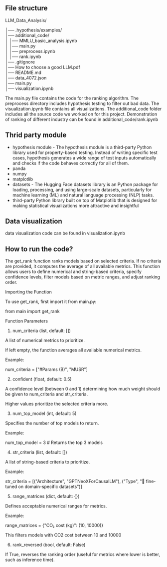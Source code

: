 ## File structure

LLM_Data_Analysis/

│── .hypothesis/examples/      
│── additional_code/           
│    │── MMLU_basic_analysis.ipynb  
│    │── main.py                   
│    │── preprocess.ipynb           
│    │── rank.ipynb                 
│── .gitignore                
│── How to choose a good LLM.pdf  
│── README.md                 
│── data_4072.json            
│── main.py                  
│── visualization.ipynb       

The main.py file contains the code for the ranking algorithm. The preprocess directory includes hypothesis testing to filter out bad data. The visualization.ipynb file contains all visualizations. The additional_code folder includes all the source code we worked on for this project. Demonstration of ranking of different industry can be found in additional_code/rank.ipynb 


## Thrid party module
- hypothesis module - The hypothesis module is a third-party Python library used for property-based testing. Instead of writing specific test cases, hypothesis generates a wide range of test inputs automatically and checks if the code behaves correctly for all of them.
- panda
- numpy
- matplotlib
- datasets - The Hugging Face datasets library is an Python package for loading, processing, and using large-scale datasets, particularly for machine learning (ML) and natural language processing (NLP) tasks.
- third-party Python library built on top of Matplotlib that is designed for making statistical visualizations more attractive and insightful


## Data visualization 
data visualization code can be found in visualization.ipynb


## How to run the code?


The get_rank function ranks models based on selected criteria. If no criteria are provided, it computes the average of all available metrics. This function allows users to define numerical and string-based criteria, specify confidence levels, filter models based on metric ranges, and adjust ranking order.

Importing the Function

To use get_rank, first import it from main.py:

from main import get_rank

Function Parameters

1. num_criteria (list, default: [])

A list of numerical metrics to prioritize.

If left empty, the function averages all available numerical metrics.

Example:

num_criteria = ["#Params (B)", "MUSR"]

2. confident (float, default: 0.5)

A confidence level (between 0 and 1) determining how much weight should be given to num_criteria and str_criteria.

Higher values prioritize the selected criteria more.

3. num_top_model (int, default: 5)

Specifies the number of top models to return.

Example:

num_top_model = 3  # Returns the top 3 models

4. str_criteria (list, default: [])

A list of string-based criteria to prioritize.

Example:

str_criteria = [("Architecture", "GPTNeoXForCausalLM"), ("Type", "🔶 fine-tuned on domain-specific datasets")]

5. range_matrices (dict, default: {})

Defines acceptable numerical ranges for metrics.

Example:

range_matrices = {"CO₂ cost (kg)": (10, 10000)}

This filters models with CO2 cost between 10 and 10000 

6. rank_reversed (bool, default: False)

If True, reverses the ranking order (useful for metrics where lower is better, such as inference time).



